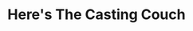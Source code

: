 ---
link: https://chroma9.bandcamp.com/track/heres-the-casting-couch
title: Here's The Casting Couch
artist: Chroma9
musician: Chroma9
artwork: https://f4.bcbits.com/img/a2134248654_16.jpg
---